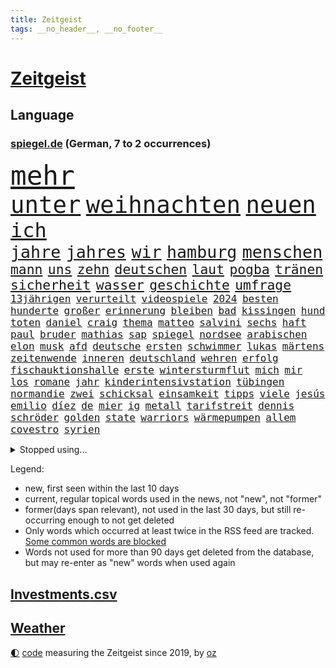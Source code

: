 ```yaml
---
title: Zeitgeist
tags: __no_header__, __no_footer__
---
```


# [Zeitgeist](https://oliz.io/zeitgeist/)

## Language

<h3><a href="https://www.spiegel.de" target="_blank">spiegel.de</a> (German, 7 to 2 occurrences)</h3>
<p style="font-family:monospace">
<span style="font-size:32pt"><a href="news_links.html#mehr" class="current">mehr</a></span>
<br>
<span style="font-size:28pt"><a href="news_links.html#unter" class="current">unter</a></span>
<span style="font-size:28pt"><a href="news_links.html#weihnachten" class="current">weihnachten</a></span>
<span style="font-size:28pt"><a href="news_links.html#neuen" class="current">neuen</a></span>
<br>
<span style="font-size:24pt"><a href="news_links.html#ich" class="current">ich</a></span>
<br>
<span style="font-size:20pt"><a href="news_links.html#jahre" class="current">jahre</a></span>
<span style="font-size:20pt"><a href="news_links.html#jahres" class="current">jahres</a></span>
<span style="font-size:20pt"><a href="news_links.html#wir" class="current">wir</a></span>
<span style="font-size:20pt"><a href="news_links.html#hamburg" class="current">hamburg</a></span>
<span style="font-size:20pt"><a href="news_links.html#menschen" class="current">menschen</a></span>
<br>
<span style="font-size:16pt"><a href="news_links.html#mann" class="current">mann</a></span>
<span style="font-size:16pt"><a href="news_links.html#uns" class="current">uns</a></span>
<span style="font-size:16pt"><a href="news_links.html#zehn" class="current">zehn</a></span>
<span style="font-size:16pt"><a href="news_links.html#deutschen" class="current">deutschen</a></span>
<span style="font-size:16pt"><a href="news_links.html#laut" class="current">laut</a></span>
<span style="font-size:16pt"><a href="news_links.html#pogba" class="new">pogba</a></span>
<span style="font-size:16pt"><a href="news_links.html#tränen" class="current">tränen</a></span>
<span style="font-size:16pt"><a href="news_links.html#sicherheit" class="current">sicherheit</a></span>
<span style="font-size:16pt"><a href="news_links.html#wasser" class="current">wasser</a></span>
<span style="font-size:16pt"><a href="news_links.html#geschichte" class="current">geschichte</a></span>
<span style="font-size:16pt"><a href="news_links.html#umfrage" class="current">umfrage</a></span>
<br>
<span style="font-size:12pt"><a href="news_links.html#13jährigen" class="current">13jährigen</a></span>
<span style="font-size:12pt"><a href="news_links.html#verurteilt" class="current">verurteilt</a></span>
<span style="font-size:12pt"><a href="news_links.html#videospiele" class="current">videospiele</a></span>
<span style="font-size:12pt"><a href="news_links.html#2024" class="current">2024</a></span>
<span style="font-size:12pt"><a href="news_links.html#besten" class="current">besten</a></span>
<span style="font-size:12pt"><a href="news_links.html#hunderte" class="current">hunderte</a></span>
<span style="font-size:12pt"><a href="news_links.html#großer" class="current">großer</a></span>
<span style="font-size:12pt"><a href="news_links.html#erinnerung" class="current">erinnerung</a></span>
<span style="font-size:12pt"><a href="news_links.html#bleiben" class="current">bleiben</a></span>
<span style="font-size:12pt"><a href="news_links.html#bad" class="current">bad</a></span>
<span style="font-size:12pt"><a href="news_links.html#kissingen" class="new">kissingen</a></span>
<span style="font-size:12pt"><a href="news_links.html#hund" class="current">hund</a></span>
<span style="font-size:12pt"><a href="news_links.html#toten" class="current">toten</a></span>
<span style="font-size:12pt"><a href="news_links.html#daniel" class="current">daniel</a></span>
<span style="font-size:12pt"><a href="news_links.html#craig" class="new">craig</a></span>
<span style="font-size:12pt"><a href="news_links.html#thema" class="current">thema</a></span>
<span style="font-size:12pt"><a href="news_links.html#matteo" class="current">matteo</a></span>
<span style="font-size:12pt"><a href="news_links.html#salvini" class="new">salvini</a></span>
<span style="font-size:12pt"><a href="news_links.html#sechs" class="current">sechs</a></span>
<span style="font-size:12pt"><a href="news_links.html#haft" class="current">haft</a></span>
<span style="font-size:12pt"><a href="news_links.html#paul" class="current">paul</a></span>
<span style="font-size:12pt"><a href="news_links.html#bruder" class="current">bruder</a></span>
<span style="font-size:12pt"><a href="news_links.html#mathias" class="current">mathias</a></span>
<span style="font-size:12pt"><a href="news_links.html#sap" class="current">sap</a></span>
<span style="font-size:12pt"><a href="news_links.html#spiegel" class="current">spiegel</a></span>
<span style="font-size:12pt"><a href="news_links.html#nordsee" class="current">nordsee</a></span>
<span style="font-size:12pt"><a href="news_links.html#arabischen" class="current">arabischen</a></span>
<span style="font-size:12pt"><a href="news_links.html#elon" class="current">elon</a></span>
<span style="font-size:12pt"><a href="news_links.html#musk" class="current">musk</a></span>
<span style="font-size:12pt"><a href="news_links.html#afd" class="current">afd</a></span>
<span style="font-size:12pt"><a href="news_links.html#deutsche" class="current">deutsche</a></span>
<span style="font-size:12pt"><a href="news_links.html#ersten" class="current">ersten</a></span>
<span style="font-size:12pt"><a href="news_links.html#schwimmer" class="new">schwimmer</a></span>
<span style="font-size:12pt"><a href="news_links.html#lukas" class="current">lukas</a></span>
<span style="font-size:12pt"><a href="news_links.html#märtens" class="new">märtens</a></span>
<span style="font-size:12pt"><a href="news_links.html#zeitenwende" class="new">zeitenwende</a></span>
<span style="font-size:12pt"><a href="news_links.html#inneren" class="current">inneren</a></span>
<span style="font-size:12pt"><a href="news_links.html#deutschland" class="current">deutschland</a></span>
<span style="font-size:12pt"><a href="news_links.html#wehren" class="current">wehren</a></span>
<span style="font-size:12pt"><a href="news_links.html#erfolg" class="current">erfolg</a></span>
<span style="font-size:12pt"><a href="news_links.html#fischauktionshalle" class="new">fischauktionshalle</a></span>
<span style="font-size:12pt"><a href="news_links.html#erste" class="current">erste</a></span>
<span style="font-size:12pt"><a href="news_links.html#wintersturmflut" class="new">wintersturmflut</a></span>
<span style="font-size:12pt"><a href="news_links.html#mich" class="current">mich</a></span>
<span style="font-size:12pt"><a href="news_links.html#mir" class="current">mir</a></span>
<span style="font-size:12pt"><a href="news_links.html#los" class="current">los</a></span>
<span style="font-size:12pt"><a href="news_links.html#romane" class="new">romane</a></span>
<span style="font-size:12pt"><a href="news_links.html#jahr" class="current">jahr</a></span>
<span style="font-size:12pt"><a href="news_links.html#kinderintensivstation" class="new">kinderintensivstation</a></span>
<span style="font-size:12pt"><a href="news_links.html#tübingen" class="new">tübingen</a></span>
<span style="font-size:12pt"><a href="news_links.html#normandie" class="new">normandie</a></span>
<span style="font-size:12pt"><a href="news_links.html#zwei" class="current">zwei</a></span>
<span style="font-size:12pt"><a href="news_links.html#schicksal" class="current">schicksal</a></span>
<span style="font-size:12pt"><a href="news_links.html#einsamkeit" class="current">einsamkeit</a></span>
<span style="font-size:12pt"><a href="news_links.html#tipps" class="current">tipps</a></span>
<span style="font-size:12pt"><a href="news_links.html#viele" class="current">viele</a></span>
<span style="font-size:12pt"><a href="news_links.html#jesús" class="new">jesús</a></span>
<span style="font-size:12pt"><a href="news_links.html#emilio" class="new">emilio</a></span>
<span style="font-size:12pt"><a href="news_links.html#díez" class="new">díez</a></span>
<span style="font-size:12pt"><a href="news_links.html#de" class="current">de</a></span>
<span style="font-size:12pt"><a href="news_links.html#mier" class="new">mier</a></span>
<span style="font-size:12pt"><a href="news_links.html#ig" class="current">ig</a></span>
<span style="font-size:12pt"><a href="news_links.html#metall" class="current">metall</a></span>
<span style="font-size:12pt"><a href="news_links.html#tarifstreit" class="current">tarifstreit</a></span>
<span style="font-size:12pt"><a href="news_links.html#dennis" class="current">dennis</a></span>
<span style="font-size:12pt"><a href="news_links.html#schröder" class="current">schröder</a></span>
<span style="font-size:12pt"><a href="news_links.html#golden" class="current">golden</a></span>
<span style="font-size:12pt"><a href="news_links.html#state" class="current">state</a></span>
<span style="font-size:12pt"><a href="news_links.html#warriors" class="current">warriors</a></span>
<span style="font-size:12pt"><a href="news_links.html#wärmepumpen" class="current">wärmepumpen</a></span>
<span style="font-size:12pt"><a href="news_links.html#allem" class="current">allem</a></span>
<span style="font-size:12pt"><a href="news_links.html#covestro" class="current">covestro</a></span>
<span style="font-size:12pt"><a href="news_links.html#syrien" class="current">syrien</a></span>
</p>
<details>
<summary>Stopped using...</summary>
<p class="former" style="font-size:12pt">
bemüht(1521) manager(1520) holt(1519) schatten(1519) turnier(1519) verstorbenen(1519) xi(1519) feierte(1518) frühen(1518) phase(1518) vorschläge(1518) ausschreitungen(1517) berühmt(1517) entschädigung(1517) erlaubt(1517) hinterlassen(1517) abgang(1516) kurzem(1516) nachfolge(1516) pflege(1516) provinz(1516) schwarzen(1516) babys(1515) katastrophe(1515) kauft(1515) meldete(1515) solle(1515) trauer(1515) verabschiedet(1515) digitalisierung(1514) humanitäre(1514) kamera(1514) liverpool(1514) ruhe(1514) sonne(1514) thailand(1514) brüssel(1513) bsc(1513) hertha(1513) klaren(1513) konzerne(1513) niederländische(1513) unabhängige(1513) versuch(1513) viktor(1513) deutet(1512) flughafen(1512) folgte(1512) identifiziert(1512) keller(1512) nazis(1512) regen(1512) reichte(1512) trainieren(1512) amsterdam(1511) erteilt(1511) falsche(1511) favoriten(1511) gestoßen(1511) hieß(1511) ifoinstitut(1511) lust(1511) spekuliert(1511) ungarns(1511) verlangen(1511) österreichs(1511) alpen(1510) beschwerden(1510) geholt(1510) illegal(1510) schaltet(1510) zverev(1510) deutlichen(1509) spanischen(1509) verbieten(1509) englischen(1508) forderte(1508) gehalten(1508) großbritanniens(1508) meist(1508) hintergründe(1507) wales(1507) inszeniert(1506) tokio(1506) abgehört(1505) entsetzen(1505) schauen(1505) starten(1505) ausgeschlossen(1504) trainiert(1502) 23(1501) hotels(1501) kontakte(1501) erkenntnisse(1500) hielten(1499) stieg(1499) frankwalter(1498) gefragt(1498) überraschung(1498) besuchen(1497) bundesgerichtshof(1497) eigener(1497) mehrfach(1497) deals(1496) kevin(1496) einschätzung(1495) katholischen(1495) analysiert(1494) begriff(1494) herz(1494) küstenwache(1493) schießen(1493) ökonomen(1491) mecklenburgvorpommern(1490) kräfte(1487) entschuldigung(1485) abhängig(1484) iranischen(1484) automatisch(1482) fehlende(1477) dauert(1473) entspannt(1465) missbrauchs(1461) aktionen(1453) zusätzliche(1451) einfache(1439) gewinne(1412) belästigung(1381) carlos(1371) strecken(1349) interessen(1321) verlag(1320) fußballnationalmannschaft(1309) tennisstar(1287) fachkräftemangel(1266) weibliche(1218) umkämpften(1201) tiger(1171) demo(1156) älteste(1154) regierungschefin(1139) volksverhetzung(1138) hendrik(1136) rande(1116) unserem(1108) innenministerin(1093) schloss(1092) sank(1087) verabschieden(1083) bat(1066) ben(1060) verkündete(1058) einheit(1036) umfragen(1028) mut(1023) flughäfen(1021) links(979) nationalelf(975) erlauben(971) hammer(946) schlamm(941) harter(936) israelis(925) sinne(921) kandidat(916) newsletter(893) finde(890) deutsch(889) erlegen(874) usrepublikaner(870) antony(858) bürgergeld(843) peru(838) nackt(828) kontroverse(809) branchen(805) tel(803) angreifen(799) nationaltrainer(799) dokumentieren(796) aviv(792) lionel(791) parolen(783) auszeichnung(781) forschung(770) künstlicher(767) billigt(761) uskonzern(761) tabu(748) überlebende(736) technische(733) gast(731) asylbewerber(722) flogen(722) mächtige(720) tourismus(713) day(700) venedig(700) ansicht(696) zufällig(695) demonstriert(693) gedenken(690) flaschen(680) alcaraz(679) startups(677) bürokratie(669) nagelsmann(668) 5000(666) generäle(662) unruhe(659) 51(649) attackieren(649) stil(645) aufträge(639) kreuz(631) dringen(626) erfolgen(621) miami(615) bundesligist(614) asylpolitik(611) wrack(610) betrunkener(609) gewalttaten(602) zeuge(602) durchgesetzt(595) zurückgetreten(594) urlauber(591) victor(591) fühlte(589) getrieben(584) jagen(581) erstem(577) versteckt(576) evakuierung(574) katrin(574) schönsten(563) pilot(561) vorgenommen(561) schockiert(557) bundeshaushalt(554) objekte(550) zahlungen(547) sandra(544) älterer(540) errichtet(537) renommierten(537) stock(537) einbringen(535) zwischenfall(529) schweigt(524) greta(521) ärmelkanal(513) victoria(511) lagen(503) surfen(499) nächster(490) wegovy(488) lady(483) rasche(479) parlamentswahl(477) airport(473) militärhilfe(473) körperliche(469) dauerte(468) samstagabend(468) wahrzeichen(468) rechtsextremisten(463) technisch(462) jon(459) dirk(457) arena(456) campus(455) kneipen(455) wohnviertel(455) uswahl(454) weitet(453) fußballfans(442) mützenich(442) rolf(442) nagel(439) fehlte(437) zurückhaltend(433) duo(430) königshaus(428) verschickt(425) expertin(422) tennisspieler(418) flüchtig(417) taucht(411) wiedervereinigung(404) kundgebung(402) bestätigte(401) einfachen(398) demonstration(397) nouripour(395) parlamentarier(394) häftlinge(390) schlaf(389) versammelt(386) bettina(384) claus(382) hamasmassaker(381) sprecherin(381) gewaltsam(379) haderte(379) torjäger(378) staatsanwälte(377) student(371) geheimnisse(369) nass(366) oscarpreisträgerin(363) usdemokraten(356) unruhen(354) finanzen(353) erschoss(351) anhebung(347) aufgebaut(346) dorthin(343) starkwatzinger(343) haut(342) playoffs(341) usdollar(340) grundgesetz(338) verstößt(337) hochwasser(328) audi(324) präsentierte(323) 180(322) chrome(319) verwehrt(319) katz(315) japaner(312) meere(310) senator(308) great(307) western(306) 160(305) konkurrentin(301) sophie(301) go(300) kontroversen(299) lutz(299) hauptdarstellerin(296) nationalsozialismus(295) 64(294) abgewiesen(294) fressen(294) wgzimmerpreise(293) solches(289) ampelstreit(288) pferd(288) apotheker(287) anfeindungen(285) oberpfalz(280) bundesstraße(279) verlorene(279) verschwindet(279) virus(278) bear(277) 17jähriger(273) ewigkeit(271) rollstuhl(271) f(266) verbraucherpreise(264) vizepräsident(263) internen(262) kigenerierte(262) major(262) vorab(262) rhetorik(259) halbzeit(258) ruth(257) filmset(256) techmilliardär(256) tragödie(251) vielfach(250) rechtsradikale(249) koch(248) titanic(248) zusätzlichen(248) widmet(247) award(246) balkon(246) geschoben(246) bedingung(245) einbruch(245) dürre(242) billionen(241) bedrohen(240) schweine(240) netzwerke(239) sammlung(239) einheimische(238) fahrrad(238) graz(236) köpfe(235) wohngebiet(235) bräuchte(231) set(231) mathieu(229) aufräumarbeiten(228) sparkurs(228) etappe(226) lachgas(226) rechnung(226) straßenbahn(226) hunderttausenden(224) bejubelt(218) beleidigung(218) schlägen(218) grenzkontrollen(217) umweltschützer(217) laufender(216) anlegen(214) aufgebrochen(214) kundschaft(214) aufhebung(213) wahlrecht(212) flair(210) johnson(210) champagner(208) parkplatz(206) verleumdung(205) amtsträger(204) impfstoffe(204) vodafone(203) komiker(202) magischen(202) aufkommen(201) ausbreitung(201) enorme(199) heimspiel(199) stärkere(199) propalästinensischer(198) spanier(198) verdachtsfall(198) buhlt(197) feindbild(197) polarisiert(197) protestierte(197) begeisterung(196) verlegen(196) alarmstufe(195) hagel(195) verschärfung(194) azubis(193) russlandukrainenews(193) wüst(192) gewaltigen(191) haie(191) ignorieren(191) genauen(190) regensburg(190) aufsteigen(189) gefährliches(189) korrekt(189) moderatorin(189) nachrichtenagentur(189) sprengen(189) chris(188) esprit(188) match(188) wandern(188) psychischer(187) krimi(185) basketballliga(183) usbehörden(182) ausgebrannt(181) schwule(180) spreche(180) usrapper(180) würdigt(180) albanien(179) jeremy(178) satire(178) tierischer(178) hinein(177) 650(176) double(176) sicherheitsberater(176) fernseher(175) unterbrechen(175) 25jährige(172) hut(172) sätzen(172) white(172) 2002(171) /(170) lohn(170) surfer(169) verpflichtend(169) ohr(168) youtuber(168) co₂ausstoß(167) aufgetreten(166) erlangte(166) einfachere(165) häusliche(165) interaktiven(165) ursprünglich(165) blaue(164) einreiseverbot(164) fußballspiel(164) kurioser(164) redaktion(164) spdfraktion(163) aggressiven(162) vermummte(162) vertrauliche(162) gleichen(161) hubert(161) jusochef(161) mac(161) magabewegung(161) türmer(161) beträgt(159) lindenberg(159) wärmewende(158) schult(157) übertragung(157) reichste(156) surrealen(156) fabian(155) jemandem(155) mick(155) raue(154) englischer(153) immobilienkrise(153) 27jähriger(152) wählten(152) fitnessstudio(151) königliche(151) müdigkeit(150) mcdonald's(149) usmilitär(149) usautobauer(147) widersprechen(147) glaube(146) aufzuhalten(145) gazastadt(145) jong(145) un(145) vorherigen(145) dieselbe(144) indiens(144) strenge(144) kunstwerk(143) selbstzweifel(143) stünden(143) untergrund(143) schalteten(142) kinderbuch(141) auszugeben(140) küren(140) recap(140) rudert(140) rützels(140) sparkasse(140) 38jährige(139) neudelhi(139) turnen(139) schilderte(137) bundespolitik(136) bemühungen(135) geschah(135) gregg(135) inlandsgeheimdienst(135) pretty(135) präsidentschaft(135) erkrankungen(134) harmonie(134) gallagher(133) noel(133) reisenden(133) spdabgeordneter(133) abnehmspritzen(132) america(131) fritz(131) kriselnde(131) mafia(131) ostbeauftragter(131) gesundheitliche(130) äußersten(130) bundesnetzagentur(129) lass(129) wohnraum(129) archäologin(128) aufschlag(128) einjähriger(128) ausgeschieden(127) covorsitzenden(127) diskurs(127) kannte(127) 36jährige(125) drohenden(125) grandslamtitel(125) schlusslicht(125) erklärungsnot(124) komponisten(124) thailändischen(124) bergsteiger(123) haar(123) melania(123) merz'(123) görlitz(121) lächerlich(121) ordnen(121) philadelphia(121) personalie(120) erschießt(119) rivalisierende(118) wischen(118) junior(117) kontrahenten(117) stell(117) symbole(117) 81(115) monatelangen(115) entschuldigte(114) 29jährige(113) lautet(113) vorstände(113) waffenbesitz(113) erfand(112) karriereberaterin(112) slogan(112) forscherteam(111) halfen(111) keime(111) kreuzfahrt(111) nachwuchshoffnung(111) renommiertesten(111) vorgegangen(111) bundesjustizminister(110) widerspruch(110) gestaltet(109) möglichem(109) traten(109) francesca(108) führungsriege(108) gelber(108) besorgte(107) modekette(107) notlanden(107) zustimmung(107) j(106) wahlbetrug(106) konjunkturflaute(105) leistet(105) lukaschenko(105) reformieren(104) vorschlägen(104) abtreibung(103) bedrohlich(103) eingeschlossen(103) uboot(103) 82(102) fremd(102) konzerts(102) eindeutige(101) hessische(101) härtesten(101) innenstädten(101) romantik(101) sahin(101) düfte(100) hergestellt(100) ozempic(100) tagesordnung(100) viermal(100) anziehen(99) dichtmachen(99) investments(99) komitees(99) formiert(98) fotograf(98) jährlichen(98) waffenhilfe(98) windsor(98) heldinnen(97) poesie(97) stichelt(97) strömung(97) wiederentdeckt(97) busunfall(96) drohten(96) prallen(96) vorlesen(96) kilometerweit(95) organisierte(95) randale(95) etfs(94) finanzexperten(94) streichung(94) harren(93) mutig(93) schaulustige(93) chicago(92) illusion(92) kaserne(92) kloster(92) organisationen(92) aufarbeiten(91) ausgezeichnete(91) bemerkbar(91) drohmails(91) messerverbot(91) nick(91) südseeinseln(91) ubahn(91) bentancur(90) dauerstreit(90) höchstpersönlich(90) rodrigo(90) briefe(89) delegierten(89) niedergegangen(89) paketen(89) rührt(89) sinner(89) ampeln(88) professionell(88) tasse(88) traditionsklub(88) arne(87) halbwegs(87) hauptsache(87) hochzeitsgesellschaft(87) korallen(87) tempel(87) berry(86) cem(86) erfahre(86) lehrkraft(86) mine(86) spielende(86) wechselten(86) wohngebiete(86) özdemir(86) alarmierende(85) greifswald(85) katastrophen(85) ukraines(85) 55(84) aken(84) behaupteten(84) familienvater(84) jakob(84) rechtswidrig(84) wahlkampagne(84) zurückgeworfen(84) lobende(83) neuling(83) 11000(82) ausprobieren(82) bruchteil(82) california(82) oasis(82) spazierte(82) with(82) gelangen(81) populärer(81) baggerfahrer(80) flüchtete(80) pressesprecher(80) scheidende(80) segelt(80) heidi(79) lehramt(79) lesungen(79) shake(79) klärung(78) scheiterns(78) sicherheitspaket(78) umbauen(78) vorgemacht(78) xchef(78) zuständig(78) alarmsignal(77) call(77) sogenanntem(77) tusk(77) unschädlich(77) gedicht(76) guardian(76) omar(76) stimmten(76) werkzeug(76) your(76) 95(75) bundesbankpräsident(75) gutem(75) jüterbog(75) leipziger(75) pkk(75) sicheren(75) stücke(75) tatorts(75) asylrecht(74) erreichte(74) erstellt(74) hochburg(74) kambodscha(74) keeperin(74) marino(74) rebecca(74) regulierung(74) torhüterin(74) usbundesstaaten(74) wegzug(74) auswärtssieg(73) gastgeberland(73) hvaldimir(73) spionagewal(73) vorstellbar(73) überfalls(73) ableiten(72) comebacktour(72) jochen(72) maurer(72) steif(72) wesentlich(72) auslandsreise(71) dfbkapitän(71) golflegende(71) udo(71) usjustizministerium(71) anwendungen(70) cduabgeordnete(70) geringe(70) radikalisierte(70) uskriegsschiffs(70) uss(70) vorangehen(70) bereisen(69) produzentin(69) schuf(69) unosicherheitsrat(69) ausgehen(68) befragten(68) bemerkung(68) bka(68) braunschweig(68) expandieren(68) flexibilität(68) formular(68) hill(68) miller(68) populären(68) schwärmen(68) sotschi(68) dancing(67) dokumentarfilm(67) how(67) medienvertreter(67) osteuropa(67) paraguay(67) schönheitsideale(67) sirenen(67) son(67) altersgruppe(66) begehen(66) fregatte(66) grenzübergang(66) kreuzes(66) kulturen(66) ohio(66) bauarbeiter(65) beschlagnahmen(65) beschossen(65) galerie(65) gewaltdelikten(65) tricksereien(65) waffeneinsatz(65) austragen(64) entschärft(64) direktor(63) führungsrolle(63) leistungsfähigere(63) linkin(63) bundespräsidenten(62) grammy(62) hof(62) macheten(62) onlineplattformen(62) rollstuhlfahrer(62) speziell(62) starkwatzingers(62) uschiphersteller(62) vögel(62) absolute(61) autokratien(61) heimarbeit(61) allenfalls(60) finnische(60) morgens(60) regnet(60) reichs(60) spielabbruch(60) verlobte(60) verschwörungstheoretiker(60) anwalts(59) beisein(59) flutopfer(59) keinesfalls(59) klavier(59) schreckensszenario(59) sportdirektor(59) unterwäsche(59) ibrahim(58) ilkosascha(58) kindesmissbrauchs(58) kowalczuk(58) nutztiere(58) osnabrücker(58) eva(57) first(57) neumarkt(57) nrwministerpräsident(57) nützen(57) usgeschichte(57) vermasselt(57) 43jährige(56) abos(56) achtmalige(56) angefangen(56) inter(56) jahn(56) lesetipps(56) loslassen(56) regierungsbündnis(56) schwerste(56) ungewöhnlicher(56) weiterem(56) 58jährige(55) ahnt(55) unberechenbar(55) besiedelten(54) dance(54) militärhilfen(54) schlüsse(54) economy(53) inszeniertes(53) 1999(52) dallas(52) fiktive(52) grünenchefs(52) husten(52) leaks(52) psychogramm(52) verirrt(52) beschwört(51) billiger(51) bryan(51) erzbischof(51) gewahrt(51) zaragoza(51) zerstörer(51) essens(50) harmlos(50) jemenitischen(50) oppositionsführer(50) pinkelt(50) sozialdemokratie(50) tiktokvideo(50) verrückt(50) ansichten(49) bunkern(49) handballbund(49) ilk(49) latinos(49) psychoterrorvorwürfe(49) weltuntergang(49) zermürbt(49) çağla(49) arizona(48) georgische(48) lungenentzündung(48) rängen(48) sandkasten(48) verarbeitet(48) evangelische(47) interviewt(47) karoline(47) kriegsschiff(47) nflstar(47) tsg(47) verborgenen(47) ewige(46) parks(46) selbstmord(46) werkschließungen(46) hüfte(45) ishiba(45) shigeru(45) spiegelauslandschef(45) verbündeter(45) wanderwitz(45) aggressiver(44) ausgekundschaftet(44) bosnienherzegowina(44) brady(44) bundesparteitag(44) klimaaktivistinnen(44) revolutionäre(44) saporischschja(44) schwachkopf(44) schweizerin(44) chip(43) einstellung(43) furrer(43) muriel(43) regierungserklärung(43) aufhörte(42) maler(42) pflegeversicherung(42) pink(42) supermodel(42) aires(41) buenos(41) bundeskanzleramt(41) deportation(41) erkennbar(41) fünfprozenthürde(41) navy(41) scheidender(41) unbewohnbar(41) uszerstörer(41) badezimmer(40) dienstreisen(40) dreck(40) junges(40) kotropfen(40) kritischem(40) medikaments(40) mo(40) sweeney(40) verlieben(40) zugfahrt(40) canterbury(39) sprüchen(39) teslagegner(39) weißes(39) 42jährige(38) autoritär(38) massenabschiebung(38) vergessene(38) wahlkampfgetöse(38) buxtehude(37) entgegenkommen(37) gebühren(37) ingenieure(37) legislatur(37) nationalteam(37) schiedsgericht(37) befreiungsschlag(36) besteuern(36) gary(36) graben(36) non(36) schifffahrt(36) schriftstellerinnen(35) spdfraktionschef(35) staatsfernsehen(35) thunberg(35) videospielen(35) wright(35) andrés(34) fraktionen(34) jinping(34) knapper(34) modekonzerns(34) oberstem(34) weltordnung(34) abschrecken(33) akte(33) andré(33) costner(33) deutschlandreise(33) oscarpreisträgern(33) pöbeleien(33) tuchel(33) wachsenden(33) wc(33) aufgeklärt(32) ausgehoben(32) buchtipps(32) defekt(32) erkranken(32) grünenparteitag(32) jake(32) netanyahuregierung(32) orchester(32) sonntagmorgen(32) sorgenkinder(32) 72(31) decathlon(31) femizide(31) food(31) taschengeld(31) wachsender(31) wettbewerbsdruck(31) zurückzudrängen(31) anklicken(30) machtlos(30) ora(30) schulsystem(30) sklaverei(30) vollstrecker(30) anheben(29) leser(29) leserinnen(29) liedermacher(29) luftabwehr(29) meditieren(29) qual(29) spiderman(29) zurückgeben(29) armin(28) gegenseite(28) intranet(28) laschet(28) legendär(28) misstrauisch(28) shell(28) unterschiedlichen(28) zerschlagen(28) überzieht(28) eingeweiht(27) kompetenz(27) lohnerhöhung(27) delfine(26) eiferern(26) longoria(26) nebenwirkungen(26) rwe(26) ukrainern(26) verleihen(26) angriffskriegs(25) down(25) fluchtnovelle(25) gefallenen(25) spagat(25) bewältigen(24) braun(24) dreesen(24) hauptgrund(24) janchristian(24) mahnmal(24) odenwaldschule(24) onlineportal(24) personalien(24) systematischen(24) zügige(24) auserkoren(23) cent(23) einschüchterung(23) gruppenantrag(23) kompromisse(23) kupjansk(23) romeo(23) süddeutsche(23) umzugehen(23) wahldebakel(23) zugesprochen(23) zünden(23) 45000(22) dammbruch(22) desinteresse(22) erfolgsrezept(22) ey(22) grafschaft(22) konzernen(22) zugestellte(22) gladiator(21) lufthansamaschine(21) milliardenhöhe(21) ridley(21) schadet(21) selbstbewusst(21) vierteljahrhundert(21) ablehnen(20) garden(20) gipfeltreffen(20) maischberger(20) populistin(20) schräge(20) square(20) aiwanger(19) burgern(19) giuliani(19) rudy(19) schärfste(19) sendungen(19) zollfahnder(19) duty(18) leugnet(18) martialische(18) neuerliche(18) städtetag(18) zurückgestellt(18) abgestimmt(17) angebliches(17) augsburggablingen(17) baalbek(17) barfuß(17) cox(17) gegenseitiger(17) lissabon(17) missbrauchen(17) postkarten(17) amazonas(16) bauten(16) clever(16) kippe(16) kurdischen(16) möchten(16) soccer(16) trumpberater(16) verstoß(16) chalamet(15) demontiert(15) einzigartig(15) kees(15) lieferwagen(15) timothée(15) trumpwähler(15) türmen(15) weltkriege(15) wonderen(15) ampelbruch(14) benner(14) elektronische(14) fähigkeit(14) reiches(14) shakespeare(14) tathergang(14) witzen(14) bedient(13) solange(13) ungemütliche(13) jahrhundertunwetter(12) lambsdorff(12) luxusuhren(12) nutzung(12) platzen(12) sachse(12) soli(12) unoklimakonferenz(12) verabreicht(12) elektroantrieb(11) fußballklub(11) gewählter(11) profil(11) smog(11) university(11) unwetterkatastrophe(11)
</p>
</details>
<p>Legend:
<ul>
<li><span class="new">new</span>, first seen within the last 10 days</li>
<li><span class="current">current</span>, regular topical words used in the news, not "new", not "former"</li>
<li><span class="former">former(days span relevant)</span>, not used in the last 30 days, but still re-occurring enough to not get deleted</li>
<li>Only words which occurred at least twice in the RSS feed are tracked. <a href="language/filters.py">Some common words are blocked</a></li>
<li>Words not used for more than 90 days get deleted from the database, but may re-enter as "new" words when used again</li>
</ul>
</p>

## [Investments](investments.html)[.csv](investments.csv)

## [Weather](weather.html)

<footer>
<a href="javascript:toggleTheme()" class="nav">🌓</a>
<a href="https://github.com/ooz/zeitgeist">code</a> measuring the Zeitgeist since 2019, by <a href="https://oliz.io">oz</a>
</footer>
